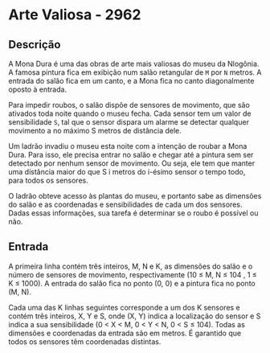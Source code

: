 # Arte Valiosa - 2962

## Descrição

A Mona Dura é uma das obras de arte mais valiosas do museu da Nlogônia. A famosa pintura fica em exibição num salão retangular de ``M`` por ``N`` metros. A entrada do salão fica em um canto, e a Mona fica no canto diagonalmente oposto à entrada.

Para impedir roubos, o salão dispõe de sensores de movimento, que são ativados toda noite quando o museu fecha. Cada sensor tem um valor de sensibilidade ``S``, tal que o sensor dispara um alarme se detectar qualquer movimento a no máximo S metros de distância dele.

Um ladrão invadiu o museu esta noite com a intenção de roubar a Mona Dura. Para isso, ele precisa entrar no salão e chegar até a pintura sem ser detectado por nenhum sensor de movimento. Ou seja, ele tem que manter uma distância maior do que S i metros do i-ésimo sensor o tempo todo, para todos os sensores.

O ladrão obteve acesso às plantas do museu, e portanto sabe as dimensões do salão e as coordenadas e sensibilidades de cada um dos sensores. Dadas essas informações, sua tarefa é determinar se o roubo é possı́vel ou não.

## Entrada

A primeira linha contém três inteiros, M, N e K, as dimensões do salão e o número de sensores de movimento, respectivamente (10 ≤ M, N ≤ 104 , 1 ≤ K ≤ 1000). A entrada do salão fica no ponto (0, 0) e a pintura fica no ponto (M, N).

Cada uma das K linhas seguintes corresponde a um dos K sensores e contém três inteiros, X, Y e S, onde (X, Y) indica a localização do sensor e S indica a sua sensibilidade (0 < X < M, 0 < Y < N, 0 < S ≤ 104). Todas as dimensões e coordenadas da entrada são em metros. É garantido que todos os sensores têm coordenadas distintas.